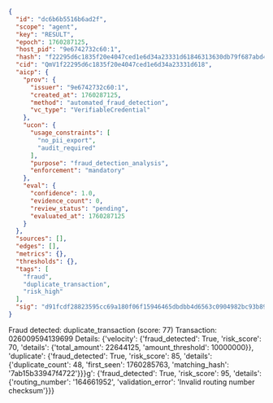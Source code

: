 ```json
{
  "id": "dc6b6b5516b6ad2f",
  "scope": "agent",
  "key": "RESULT",
  "epoch": 1760287125,
  "host_pid": "9e6742732c60:1",
  "hash": "f22295d6c1835f20e4047ced1e6d34a23331d61846313630db79f687abd45e4b",
  "cid": "QmV1f22295d6c1835f20e4047ced1e6d34a23331d618",
  "aicp": {
    "prov": {
      "issuer": "9e6742732c60:1",
      "created_at": 1760287125,
      "method": "automated_fraud_detection",
      "vc_type": "VerifiableCredential"
    },
    "ucon": {
      "usage_constraints": [
        "no_pii_export",
        "audit_required"
      ],
      "purpose": "fraud_detection_analysis",
      "enforcement": "mandatory"
    },
    "eval": {
      "confidence": 1.0,
      "evidence_count": 0,
      "review_status": "pending",
      "evaluated_at": 1760287125
    }
  },
  "sources": [],
  "edges": [],
  "metrics": {},
  "thresholds": {},
  "tags": [
    "fraud",
    "duplicate_transaction",
    "risk_high"
  ],
  "sig": "d91fcdf28823595cc69a180f06f15946465dbdbb4d6563c0904982bc93b89472"
}
```

Fraud detected: duplicate_transaction (score: 77)
Transaction: 026009594139699
Details: {'velocity': {'fraud_detected': True, 'risk_score': 70, 'details': {'total_amount': 22644125, 'amount_threshold': 10000000}}, 'duplicate': {'fraud_detected': True, 'risk_score': 85, 'details': {'duplicate_count': 48, 'first_seen': 1760285763, 'matching_hash': '7ab15b33947f4722'}}}g': {'fraud_detected': True, 'risk_score': 95, 'details': {'routing_number': '164661952', 'validation_error': 'Invalid routing number checksum'}}}